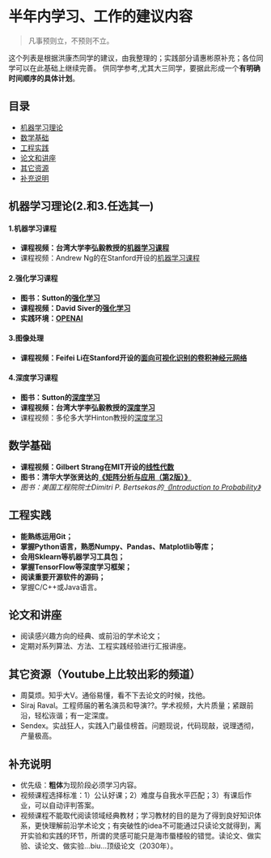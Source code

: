 # 半年内学习、工作的建议内容

> 凡事预则立，不预则不立。

这个列表是根据洪康杰同学的建议，由我整理的；实践部分请惠彬原补充；各位同学可以在此基础上继续完善。
供同学参考,尤其大三同学，要据此形成一个**有明确时间顺序的具体计划**。

## 目录
* [机器学习理论](###机器学习理论)
* [数学基础](###数学基础)
* [工程实践](###工程实践)
* [论文和讲座](###论文和讲座)
* [其它资源](###其它资源)
* [补充说明](###补充说明)

## 机器学习理论(2.和3.任选其一)
#### 1.机器学习课程	
+ **课程视频：台湾大学李弘毅教授的[机器学习课程](https://www.youtube.com/watch?v=fegAeph9UaA&list=PLJV_el3uVTsPy9oCRY30oBPNLCo89yu49)**
+ 课程视频：Andrew Ng的在Stanford开设的[机器学习课程](https://www.youtube.com/watch?v=UzxYlbK2c7E&list=PLA89DCFA6ADACE599)

#### 2.强化学习课程
+ **图书：Sutton的[强化学习](#http://incompleteideas.net/sutton/book/the-book.html)**
+ **课程视频：David Siver的[强化学习](#https://www.youtube.com/watch?v=2pWv7GOvuf0&list=PL7-jPKtc4r78-wCZcQn5IqyuWhBZ8fOxT)**
+ **实践环境：[OPENAI](#https://openai.com/)**

#### 3.图像处理
+ **课程视频：Feifei Li在Stanford开设的[面向可视化识别的卷积神经元网络](http://cs231n.stanford.edu/)**

#### 4.深度学习课程
+ **图书：Sutton的[深度学习](http://www.deeplearningbook.org/)**
+ **课程视频：台湾大学李弘毅教授的[深度学习](https://www.youtube.com/watch?v=IzHoNwlCGnE&list=PLJV_el3uVTsPMxPbjeX7PicgWbY7F8wW9)**
+ 课程视频：多伦多大学Hinton教授的[深度学习](https://www.youtube.com/watch?v=cbeTc-Urqak&list=PLoRl3Ht4JOcdU872GhiYWf6jwrk_SNhz9)

## 数学基础	
+ **课程视频：Gilbert Strang在MIT开设的[线性代数](https://www.youtube.com/watch?v=ZK3O402wf1c&list=PL49CF3715CB9EF31D)**
+ **图书：清华大学张贤达的[《矩阵分析与应用（第2版）》](https://item.jd.com/11367945.html)**
+ *图书：美国工程院院士Dimitri P. Bertsekas的[《Introduction to Probability》](https://item.jd.com/11842157.html)*

## 工程实践
+ **能熟练运用Git；**
+ **掌握Python语言，熟悉Numpy、Pandas、Matplotlib等库；**
+ **会用Sklearn等机器学习工具包；**
+ **掌握TensorFlow等深度学习框架；**
+ **阅读重要开源软件的源码；**
+ 掌握C/C++或Java语言。

## 论文和讲座
+ 阅读感兴趣方向的经典、或前沿的学术论文；
+ 定期对系列算法、方法、工程实践经验进行汇报讲座。

## 其它资源（Youtube上比较出彩的频道）
+ 周莫烦。知乎大V。通俗易懂，看不下去论文的时候，找他。
+ Siraj Raval。工程师届的著名演员和导演??。学术视频，大片质量；紧跟前沿，轻松诙谐；有一定深度。
+ Sendex。实战狂人，实践入门最佳榜首。问题现说，代码现敲，说理透彻，产量极高。

## 补充说明
+ 优先级：**粗体**为现阶段必须学习内容。
+ 视频课程选择标准：1）公认好课；2）难度与自我水平匹配；3）有课后作业，可以自动评判答案。
+ 视频课程不能取代阅读领域经典教材；学习教材的目的是为了得到良好知识体系，更快理解前沿学术论文；有突破性的idea不可能通过只读论文就得到，离开实验和实践的环节，所谓的灵感可能只是海市蜃楼般的错觉。读论文、做实验、读论文、做实验...biu...顶级论文（2030年）。
